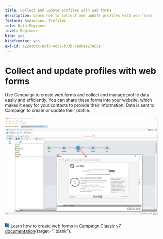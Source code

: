 ```yaml
---
title: Collect and update profiles with web forms
description: Learn how to collect and update profiles with web forms
feature: Audiences, Profiles
role: Data Engineer
level: Beginner
hide: yes
hidefromtoc: yes
exl-id: a228c0dc-80f5-4c51-b73b-ced0aa27a65a
---
```

# Collect and update profiles with web forms

Use Campaign to create web forms and collect and manage profile data easily and efficiently. You can share these forms into your website, which makes it easy for your contacts to provide their information. Data is sent to Campaign to create or update their profile.

![](assets/web-form-page.png) 

![](../assets/do-not-localize/book.png) Learn how to create web forms in [Campaign Classic v7 documentation](https://experienceleague.adobe.com/docs/campaign-classic/using/designing-content/web-forms/about-web-forms.html){target="_blank"}.
